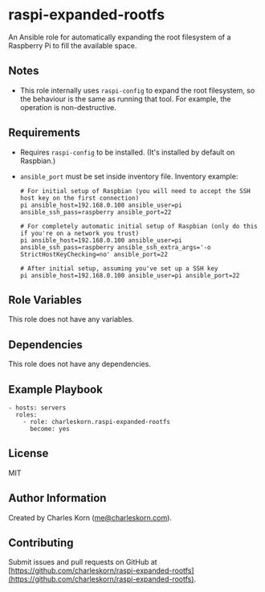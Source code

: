 raspi-expanded-rootfs
=====================

An Ansible role for automatically expanding the root filesystem of a Raspberry Pi to fill the available space.

Notes
------------

* This role internally uses `raspi-config` to expand the root filesystem, so the behaviour is the same as running that tool. For example, the operation is non-destructive.

Requirements
------------

* Requires `raspi-config` to be installed. (It's installed by default on Raspbian.)

* `ansible_port` must be set inside inventory file. Inventory example:

	```
	# For initial setup of Raspbian (you will need to accept the SSH host key on the first connection)
	pi ansible_host=192.168.0.100 ansible_user=pi ansible_ssh_pass=raspberry ansible_port=22

	# For completely automatic initial setup of Raspbian (only do this if you're on a network you trust)
	pi ansible_host=192.168.0.100 ansible_user=pi ansible_ssh_pass=raspberry ansible_ssh_extra_args='-o StrictHostKeyChecking=no' ansible_port=22

	# After initial setup, assuming you've set up a SSH key
	pi ansible_host=192.168.0.100 ansible_user=pi ansible_port=22
	```

Role Variables
--------------

This role does not have any variables.

Dependencies
------------

This role does not have any dependencies.

Example Playbook
----------------

    - hosts: servers
      roles:
        - role: charleskorn.raspi-expanded-rootfs
          become: yes

License
-------

MIT

Author Information
------------------

Created by Charles Korn ([me@charleskorn.com](me@charleskorn.com)).


Contributing
------------

Submit issues and pull requests on GitHub at [https://github.com/charleskorn/raspi-expanded-rootfs](https://github.com/charleskorn/raspi-expanded-rootfs).
